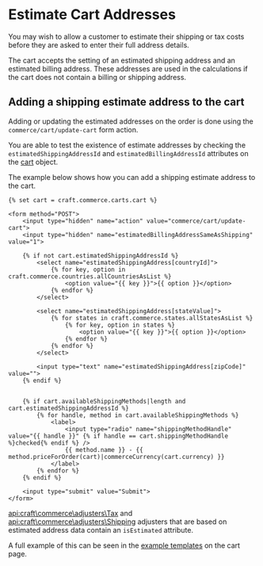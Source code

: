 # Estimate Cart Addresses

You may wish to allow a customer to estimate their shipping or tax costs before they are asked to enter their full address details.

The cart accepts the setting of an estimated shipping address and an estimated billing address. These addresses are used in the calculations if the cart does not contain a billing or shipping address.

## Adding a shipping estimate address to the cart

Adding or updating the estimated addresses on the order is done using the `commerce/cart/update-cart` form action.

You are able to test the existence of estimate addresses by checking the `estimatedShippingAddressId` and `estimatedBillingAddressId` attributes on the [cart](api:craft\commerce\elements\Order) object.

The example below shows how you can add a shipping estimate address to the cart.

```twig
{% set cart = craft.commerce.carts.cart %}

<form method="POST">
    <input type="hidden" name="action" value="commerce/cart/update-cart">
    <input type="hidden" name="estimatedBillingAddressSameAsShipping" value="1">

    {% if not cart.estimatedShippingAddressId %}
        <select name="estimatedShippingAddress[countryId]">
            {% for key, option in craft.commerce.countries.allCountriesAsList %}
                <option value="{{ key }}">{{ option }}</option>
            {% endfor %}
        </select>

        <select name="estimatedShippingAddress[stateValue]">
            {% for states in craft.commerce.states.allStatesAsList %}
                {% for key, option in states %}
                    <option value="{{ key }}">{{ option }}</option>
                {% endfor %}
            {% endfor %}
        </select>

        <input type="text" name="estimatedShippingAddress[zipCode]" value="">
    {% endif %}


    {% if cart.availableShippingMethods|length and cart.estimatedShippingAddressId %}
        {% for handle, method in cart.availableShippingMethods %}
            <label>
                <input type="radio" name="shippingMethodHandle" value="{{ handle }}" {% if handle == cart.shippingMethodHandle %}checked{% endif %} />
                {{ method.name }} - {{ method.priceForOrder(cart)|commerceCurrency(cart.currency) }}
            </label>
        {% endfor %}
    {% endif %}

    <input type="submit" value="Submit">
</form>
```

<api:craft\commerce\adjusters\Tax> and <api:craft\commerce\adjusters\Shipping> adjusters that are based on estimated address data contain an `isEstimated` attribute.

A full example of this can be seen in the [example templates](example-templates.md) on the cart page.
